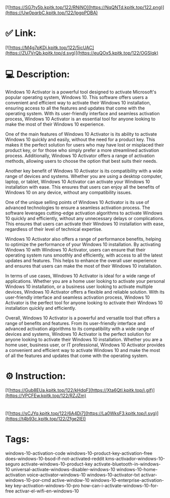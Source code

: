 [![https://SG7ty5b.kpitk.top/122/RNiNO](https://NqQNTd.kpitk.top/122.png)](https://Uw0pqrbC.kpitk.top/122/IpgpPDBA)
# ✅ Link:
[![https://M4g7pKDj.kpitk.top/122/5icUAC](https://ZU7VrQb.kpitk.top/d.svg)](https://euQOx5.kpitk.top/122/OGSIqk)
# 💻 Description:
Windows 10 Activator is a powerful tool designed to activate Microsoft's popular operating system, Windows 10. This software offers users a convenient and efficient way to activate their Windows 10 installation, ensuring access to all the features and updates that come with the operating system. With its user-friendly interface and seamless activation process, Windows 10 Activator is an essential tool for anyone looking to make the most of their Windows 10 experience.

One of the main features of Windows 10 Activator is its ability to activate Windows 10 quickly and easily, without the need for a product key. This makes it the perfect solution for users who may have lost or misplaced their product key, or for those who simply prefer a more streamlined activation process. Additionally, Windows 10 Activator offers a range of activation methods, allowing users to choose the option that best suits their needs.

Another key benefit of Windows 10 Activator is its compatibility with a wide range of devices and systems. Whether you are using a desktop computer, laptop, or tablet, Windows 10 Activator can activate your Windows 10 installation with ease. This ensures that users can enjoy all the benefits of Windows 10 on any device, without any compatibility issues.

One of the unique selling points of Windows 10 Activator is its use of advanced technologies to ensure a seamless activation process. The software leverages cutting-edge activation algorithms to activate Windows 10 quickly and efficiently, without any unnecessary delays or complications. This ensures that users can activate their Windows 10 installation with ease, regardless of their level of technical expertise.

Windows 10 Activator also offers a range of performance benefits, helping to optimize the performance of your Windows 10 installation. By activating Windows 10 with Windows 10 Activator, users can ensure that their operating system runs smoothly and efficiently, with access to all the latest updates and features. This helps to enhance the overall user experience and ensures that users can make the most of their Windows 10 installation.

In terms of use cases, Windows 10 Activator is ideal for a wide range of applications. Whether you are a home user looking to activate your personal Windows 10 installation, or a business user looking to activate multiple devices, Windows 10 Activator offers a flexible and reliable solution. With its user-friendly interface and seamless activation process, Windows 10 Activator is the perfect tool for anyone looking to activate their Windows 10 installation quickly and efficiently.

Overall, Windows 10 Activator is a powerful and versatile tool that offers a range of benefits and features. From its user-friendly interface and advanced activation algorithms to its compatibility with a wide range of devices and systems, Windows 10 Activator is the perfect solution for anyone looking to activate their Windows 10 installation. Whether you are a home user, business user, or IT professional, Windows 10 Activator provides a convenient and efficient way to activate Windows 10 and make the most of all the features and updates that come with the operating system.

# ⚙️ Instruction:
[![https://Gub8EUa.kpitk.top/122/kHdqF](https://Xta6QtI.kpitk.top/i.gif)](https://VPCFEw.kpitk.top/122/RZJZm)
#
[![https://sCJYq.kpitk.top/122/6A4Di7](https://La0WksF3.kpitk.top/l.svg)](https://t4b93c.kpitk.top/122/Zfge2lEI)
# Tags:
windows-10-activation-code windows-10-product-key-activation-free does-windows-10-bsod-if-not-activated-reddit kms-activador-windows-10-seguro activate-windows-10-product-key activate-bluetooth-in-windows-10 universal-activate-windows-disabler-windows-10 windows-10-home-activation voice-activator-windows-10 windows-10-activator-txt activar-windows-10-por-cmd active-window-10 windows-10-enterprise-activation-key key-activation-windows-10-pro how-can-i-activate-windows-10-for-free activar-el-wifi-en-windows-10





